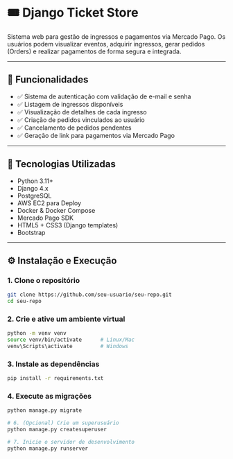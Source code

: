 # 🎟️ Django Ticket Store

Sistema web para gestão de ingressos e pagamentos via Mercado Pago. Os usuários podem visualizar eventos, adquirir ingressos, gerar pedidos (Orders) e realizar pagamentos de forma segura e integrada.

---

## 🚀 Funcionalidades

- ✅ Sistema de autenticação com validação de e-mail e senha
- ✅ Listagem de ingressos disponíveis
- ✅ Visualização de detalhes de cada ingresso
- ✅ Criação de pedidos vinculados ao usuário
- ✅ Cancelamento de pedidos pendentes
- ✅ Geração de link para pagamentos via Mercado Pago

---

## 🧠 Tecnologias Utilizadas

- Python 3.11+
- Django 4.x
- PostgreSQL
- AWS EC2 para Deploy
- Docker & Docker Compose
- Mercado Pago SDK
- HTML5 + CSS3 (Django templates)
- Bootstrap

---

## ⚙️ Instalação e Execução

### 1. Clone o repositório

```bash
git clone https://github.com/seu-usuario/seu-repo.git
cd seu-repo
```

### 2. Crie e ative um ambiente virtual
```bash
python -m venv venv
source venv/bin/activate      # Linux/Mac
venv\Scripts\activate         # Windows
```

### 3. Instale as dependências
```bash
pip install -r requirements.txt
```

### 4. Execute as migrações
```bash
python manage.py migrate

# 6. (Opcional) Crie um superusuário
python manage.py createsuperuser

# 7. Inicie o servidor de desenvolvimento
python manage.py runserver
```
